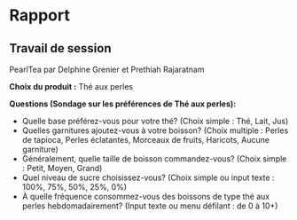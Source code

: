 # Rapport
## Travail de session

PearlTea par Delphine Grenier et Prethiah Rajaratnam


**Choix du produit :** 
Thé aux perles


**Questions (Sondage sur les préférences de Thé aux perles):** 
-	Quelle base préférez-vous pour votre thé? (Choix simple : Thé, Lait, Jus)
-	Quelles garnitures ajoutez-vous à votre boisson? (Choix multiple : Perles de tapioca, Perles éclatantes, Morceaux de fruits, Haricots, Aucune garniture)
-	Généralement, quelle taille de boisson commandez-vous? (Choix simple : Petit, Moyen, Grand)
-	Quel niveau de sucre choisissez-vous? (Choix simple ou input texte : 100%, 75%, 50%, 25%, 0%)
-	À quelle fréquence consommez-vous des boissons de type thé aux perles hebdomadairement? (Input texte ou menu défilant : de 0 à 10+)

  


